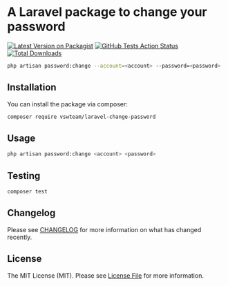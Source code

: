 # A Laravel package to change your password

[![Latest Version on Packagist](https://img.shields.io/packagist/v/vswteam/laravel-change-password.svg?style=flat-square)](https://packagist.org/packages/vswteam/laravel-change-password)
[![GitHub Tests Action Status](https://img.shields.io/github/workflow/status/vswteam/laravel-change-password/run-tests?label=tests)](https://github.com/vswteam/laravel-change-password/actions?query=workflow%3Arun-tests+branch%3Amaster)
[![Total Downloads](https://img.shields.io/packagist/dt/vswteam/laravel-change-password.svg?style=flat-square)](https://packagist.org/packages/vswteam/laravel-change-password)

```bash
php artisan password:change --account=<account> --password=<password>
```

## Installation

You can install the package via composer:

```bash
composer require vswteam/laravel-change-password
```

## Usage

```bash
php artisan password:change <account> <password>
```

## Testing

``` bash
composer test
```

## Changelog

Please see [CHANGELOG](CHANGELOG.md) for more information on what has changed recently.

## License

The MIT License (MIT). Please see [License File](LICENSE.md) for more information.
